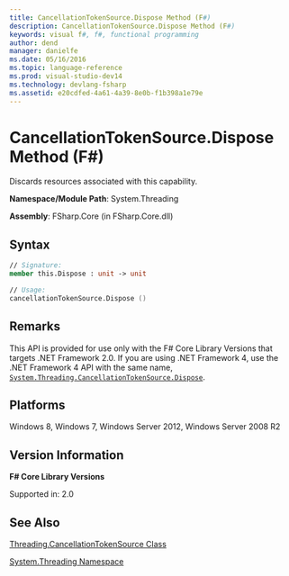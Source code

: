 ```yaml
---
title: CancellationTokenSource.Dispose Method (F#)
description: CancellationTokenSource.Dispose Method (F#)
keywords: visual f#, f#, functional programming
author: dend
manager: danielfe
ms.date: 05/16/2016
ms.topic: language-reference
ms.prod: visual-studio-dev14
ms.technology: devlang-fsharp
ms.assetid: e20cdfed-4a61-4a39-8e0b-f1b398a1e79e 
---
```


# CancellationTokenSource.Dispose Method (F#)

Discards resources associated with this capability.

**Namespace/Module Path**: System.Threading

**Assembly**: FSharp.Core (in FSharp.Core.dll)


## Syntax

```fsharp
// Signature:
member this.Dispose : unit -> unit

// Usage:
cancellationTokenSource.Dispose ()
```

## Remarks
This API is provided for use only with the F# Core Library Versions that targets .NET Framework 2.0. If you are using .NET Framework 4, use the .NET Framework 4 API with the same name, [`System.Threading.CancellationTokenSource.Dispose`](https://msdn.microsoft.com/library/dd321505.aspx).

## Platforms
Windows 8, Windows 7, Windows Server 2012, Windows Server 2008 R2

## Version Information
**F# Core Library Versions**

Supported in: 2.0

## See Also
[Threading.CancellationTokenSource Class](Threading.CancellationTokenSource-Class-%5BFSharp%5D.md)

[System.Threading Namespace](System.Threading-Namespace-%5BFSharp%5D.md)